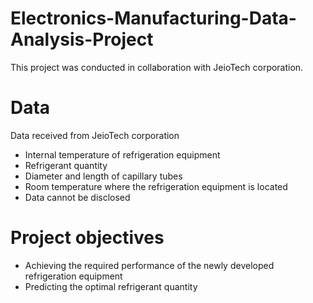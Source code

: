 # Electronics-Manufacturing-Data-Analysis-Project
This project was conducted in collaboration with JeioTech corporation.

# Data
Data received from JeioTech corporation
- Internal temperature of refrigeration equipment
- Refrigerant quantity
- Diameter and length of capillary tubes
- Room temperature where the refrigeration equipment is located
- Data cannot be disclosed

# Project objectives
- Achieving the required performance of the newly developed refrigeration equipment
- Predicting the optimal refrigerant quantity
